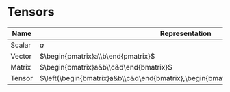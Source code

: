 # Tensors

| Name | Representation | Description |
|---|---|--|
| Scalar | $a$ |  |
| Vector | $\begin{pmatrix}a\\b\end{pmatrix}$ |  |
| Matrix | $\begin{bmatrix}a&b\\c&d\end{bmatrix}$ |  |
| Tensor | $\left(\begin{bmatrix}a&b\\c&d\end{bmatrix},\begin{bmatrix}e&f\\g&h\end{bmatrix}\right)$ |  |
